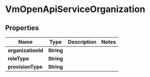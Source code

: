 
# VmOpenApiServiceOrganization

## Properties
Name | Type | Description | Notes
------------ | ------------- | ------------- | -------------
**organizationId** | **String** |  | 
**roleType** | **String** |  | 
**provisionType** | **String** |  | 




